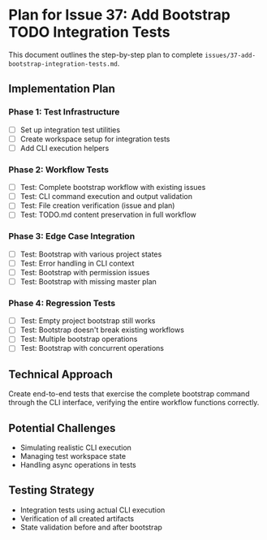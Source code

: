 # Plan for Issue 37: Add Bootstrap TODO Integration Tests

This document outlines the step-by-step plan to complete `issues/37-add-bootstrap-integration-tests.md`.

## Implementation Plan

### Phase 1: Test Infrastructure
- [ ] Set up integration test utilities
- [ ] Create workspace setup for integration tests
- [ ] Add CLI execution helpers

### Phase 2: Workflow Tests
- [ ] Test: Complete bootstrap workflow with existing issues
- [ ] Test: CLI command execution and output validation
- [ ] Test: File creation verification (issue and plan)
- [ ] Test: TODO.md content preservation in full workflow

### Phase 3: Edge Case Integration
- [ ] Test: Bootstrap with various project states
- [ ] Test: Error handling in CLI context
- [ ] Test: Bootstrap with permission issues
- [ ] Test: Bootstrap with missing master plan

### Phase 4: Regression Tests
- [ ] Test: Empty project bootstrap still works
- [ ] Test: Bootstrap doesn't break existing workflows
- [ ] Test: Multiple bootstrap operations
- [ ] Test: Bootstrap with concurrent operations

## Technical Approach
Create end-to-end tests that exercise the complete bootstrap command through the CLI interface, verifying the entire workflow functions correctly.

## Potential Challenges
- Simulating realistic CLI execution
- Managing test workspace state
- Handling async operations in tests

## Testing Strategy
- Integration tests using actual CLI execution
- Verification of all created artifacts
- State validation before and after bootstrap